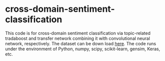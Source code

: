# cross-domain-sentiment-classification

This code is for cross-domain sentiment classification via topic-related tradaboost and transfer network combining it with convolutional neural network, respectively. The dataset can be down load [here](http://www.cs.jhu.edu/~mdredze/datasets/sentiment/). The code runs under the environment of Python, numpy, scipy, scikit-learn, gensim, Keras, etc.

<!-- AAAI2017.pdf is a supplement material of AAAI submission -->

